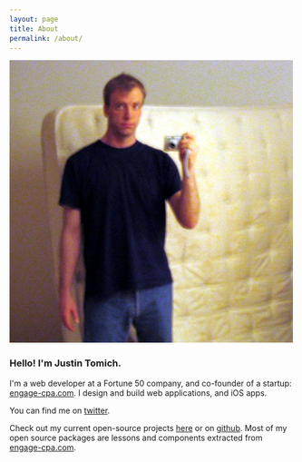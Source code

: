 ```yaml
---
layout: page
title: About
permalink: /about/
---
```


<div class="pa4 tc">
<img src="/images/me.jpg" width="" class="br-100 pa1 ba b--black-10 h4 w4">
</div>

### Hello! I'm Justin Tomich.

I'm a web developer at a Fortune 50 company, and co-founder of a startup: [engage-cpa.com]. I design and build web applications, and iOS apps.

You can find me on [twitter].

Check out my current open-source projects [here] or on [github]. Most of my open source packages are lessons and components extracted from [engage-cpa.com].

[engage-cpa.com]: https://www.engage-cpa.com
[twitter]: https://twitter.com/JustinTomich
[Github]: https://github.com/tomichj
[projects]: /open-source
[me]: /images/me.jpg
[here]: /open-source

